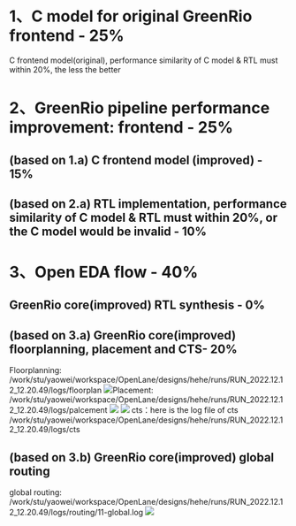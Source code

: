 # 1、C model for original GreenRio frontend - 25%
C frontend model(original), performance similarity of C model & RTL must within 20%, the less the better 
# 2、GreenRio pipeline performance improvement: frontend - 25%
## (based on 1.a) C frontend model (improved) - 15%
## (based on 2.a) RTL implementation, performance similarity of C model & RTL must within 20%, or the C model would be invalid - 10%

# 3、Open EDA flow - 40%
## GreenRio core(improved) RTL synthesis - 0%
## (based on 3.a) GreenRio core(improved) floorplanning, placement and CTS- 20%
Floorplanning:
/work/stu/yaowei/workspace/OpenLane/designs/hehe/runs/RUN_2022.12.12_12.20.49/logs/floorplan
![](assets/Pasted%20image%2020221213103005.png)Placement:
/work/stu/yaowei/workspace/OpenLane/designs/hehe/runs/RUN_2022.12.12_12.20.49/logs/palcement
![](assets/Pasted%20image%2020221213104040.png)
![](assets/Pasted%20image%2020221213104115.png)
cts：here is the log file of cts
 /work/stu/yaowei/workspace/OpenLane/designs/hehe/runs/RUN_2022.12.12_12.20.49/logs/cts


## (based on 3.b) GreenRio core(improved) global routing
global routing:
/work/stu/yaowei/workspace/OpenLane/designs/hehe/runs/RUN_2022.12.12_12.20.49/logs/routing/11-global.log
![](assets/Pasted%20image%2020221213104900.png)





